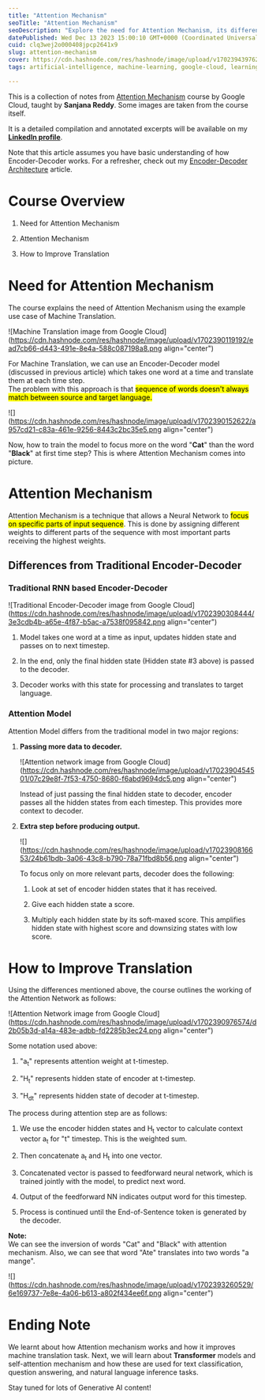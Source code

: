 ```yaml
---
title: "Attention Mechanism"
seoTitle: "Attention Mechanism"
seoDescription: "Explore the need for Attention Mechanism, its differences from traditional Encoder-Decoder and how it improves Machine Translation task."
datePublished: Wed Dec 13 2023 15:00:10 GMT+0000 (Coordinated Universal Time)
cuid: clq3wej2o000408jpcp2641x9
slug: attention-mechanism
cover: https://cdn.hashnode.com/res/hashnode/image/upload/v1702394397627/43ba30b3-25b0-42d2-a6c8-e8d57bcfc828.png
tags: artificial-intelligence, machine-learning, google-cloud, learning, course, generative-ai, attention-mechanism

---
```


This is a collection of notes from [Attention Mechanism](https://www.cloudskillsboost.google/paths/183/course_templates/537) course by Google Cloud, taught by **Sanjana Reddy**. Some images are taken from the course itself.

It is a detailed compilation and annotated excerpts will be available on my [**LinkedIn profile**](https://www.linkedin.com/in/akshit-keoliya/).

Note that this article assumes you have basic understanding of how Encoder-Decoder works. For a refresher, check out my [Encoder-Decoder Architecture](https://keoliya.hashnode.dev/ed-arch) article.

# Course Overview

1. Need for Attention Mechanism
    
2. Attention Mechanism
    
3. How to Improve Translation
    

# Need for Attention Mechanism

The course explains the need of Attention Mechanism using the example use case of Machine Translation.

![Machine Translation image from Google Cloud](https://cdn.hashnode.com/res/hashnode/image/upload/v1702390119192/ead7cb66-d443-491e-8e4a-588c087198a8.png align="center")

For Machine Translation, we can use an Encoder-Decoder model (discussed in previous article) which takes one word at a time and translate them at each time step.  
The problem with this approach is that <mark>sequence of words doesn't always match between source and target language.</mark>

![](https://cdn.hashnode.com/res/hashnode/image/upload/v1702390152622/a957cd21-c83a-461e-9256-8443c2bc35e5.png align="center")

Now, how to train the model to focus more on the word "**Cat**" than the word "**Black**" at first time step? This is where Attention Mechanism comes into picture.

# Attention Mechanism

Attention Mechanism is a technique that allows a Neural Network to <mark> focus on specific parts of input sequence</mark>. This is done by assigning different weights to different parts of the sequence with most important parts receiving the highest weights.

## Differences from Traditional Encoder-Decoder

### Traditional RNN based Encoder-Decoder

![Traditional Encoder-Decoder image from Google Cloud](https://cdn.hashnode.com/res/hashnode/image/upload/v1702390308444/3e3cdb4b-a65e-4f87-b5ac-a7538f095842.png align="center")

1. Model takes one word at a time as input, updates hidden state and passes on to next timestep.
    
2. In the end, only the final hidden state (Hidden state #3 above) is passed to the decoder.
    
3. Decoder works with this state for processing and translates to target language.
    

### Attention Model

Attention Model differs from the traditional model in two major regions:

1. **Passing more data to decoder.**
    
    ![Attention network image from Google Cloud](https://cdn.hashnode.com/res/hashnode/image/upload/v1702390454501/07c29e8f-7f53-4750-8680-f6abd9694dc5.png align="center")
    
    Instead of just passing the final hidden state to decoder, encoder passes all the hidden states from each timestep. This provides more context to decoder.
    
2. **Extra step before producing output.**
    
    ![](https://cdn.hashnode.com/res/hashnode/image/upload/v1702390816653/24b61bdb-3a06-43c8-b790-78a71fbd8b56.png align="center")
    
    To focus only on more relevant parts, decoder does the following:
    
    1. Look at set of encoder hidden states that it has received.
        
    2. Give each hidden state a score.
        
    3. Multiply each hidden state by its soft-maxed score. This amplifies hidden state with highest score and downsizing states with low score.
        

# How to Improve Translation

Using the differences mentioned above, the course outlines the working of the Attention Network as follows:

![Attention Network image from Google Cloud](https://cdn.hashnode.com/res/hashnode/image/upload/v1702390976574/d2b05b3d-a14a-483e-adbb-fd2285b3ec24.png align="center")

Some notation used above:

1. "a<sub>t</sub>" represents attention weight at t-timestep.
    
2. "H<sub>t</sub>" represents hidden state of encoder at t-timestep.
    
3. "H<sub>dt</sub>" represents hidden state of decoder at t-timestep.
    

The process during attention step are as follows:

1. We use the encoder hidden states and H<sub>t</sub> vector to calculate context vector a<sub>t</sub> for "t" timestep. This is the weighted sum.
    
2. Then concatenate a<sub>t</sub> and H<sub>t</sub> into one vector.
    
3. Concatenated vector is passed to feedforward neural network, which is trained jointly with the model, to predict next word.
    
4. Output of the feedforward NN indicates output word for this timestep.
    
5. Process is continued until the End-of-Sentence token is generated by the decoder.
    

**Note:**  
We can see the inversion of words "Cat" and "Black" with attention mechanism. Also, we can see that word "Ate" translates into two words "a mange".  

![](https://cdn.hashnode.com/res/hashnode/image/upload/v1702393260529/6e169737-7e8e-4a06-b613-a802f434ee6f.png align="center")

# Ending Note

We learnt about how Attention mechanism works and how it improves machine translation task. Next, we will learn about **Transformer** models and self-attention mechanism and how these are used for text classification, question answering, and natural language inference tasks.

Stay tuned for lots of Generative AI content!